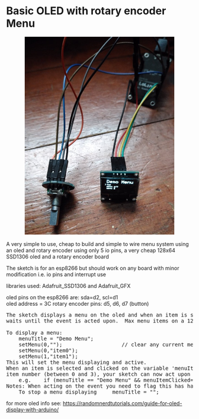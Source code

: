 <h1>Basic OLED with rotary encoder Menu</h1>
<p align="center"><img src="/images/menu.jpg" width="80%"/></p>

A very simple to use, cheap to build and simple to wire menu system using an oled and rotary encoder
using only 5 io pins, a very cheap 128x64 SSD1306 oled and a rotary encoder board

The sketch is for an esp8266 but should work on any board with minor modification
i.e. io pins and interrupt use

libraries used: Adafruit_SSD1306 and Adafruit_GFX


oled pins on the esp8266 are:  sda=d2, scl=d1    
oled address = 3C 
rotary encoder pins: d5, d6, d7 (button)

<pre>
The sketch displays a menu on the oled and when an item is selected it sets a flag and 
waits until the event is acted upon.  Max menu items on a 128x64 oled is four.

To display a menu:
    menuTitle = "Demo Menu";   
    setMenu(0,"");                   // clear any current menu items
    setMenu(0,"item0");
    setMenu(1,"item1");
This will set the menu displaying and active.
When an item is selected and clicked on the variable 'menuItemClicked' is set to the menu 
item number (between 0 and 3), your sketch can now act upon this event   
    e.g.    if (menuTitle == "Demo Menu" && menuItemClicked==0) {
Notes: When acting on the event you need to flag this has happened with: menuItemClicked=100;
    To stop a menu displaying     menuTitle = "";
</pre>

for more oled info see: https://randomnerdtutorials.com/guide-for-oled-display-with-arduino/

